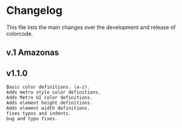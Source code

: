 Changelog
=========
This file lists the main changes over the development and release of colorcode.


v.1 Amazonas
------------



v1.1.0
-------
	Basic color definitions. (a-z).
	Adds metro style color definitions.
	Adds Metro UI color definitions.
	Adds element height definitions.
	Adds element width definitions.
	fixes typos and indents.
	bug and typo fixes.

